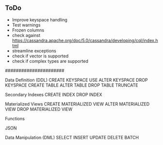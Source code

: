 ## ToDo
- Improve keyspace handling
- Test warnings
- Frozen columns
- check against https://cassandra.apache.org/doc/5.0/cassandra/developing/cql/index.html
- streamline exceptions
- check if vector is supported
- check if complex types are supported

######################


Data Definition (DDL)
CREATE KEYSPACE
USE
ALTER KEYSPACE
DROP KEYSPACE
CREATE TABLE
ALTER TABLE
DROP TABLE
TRUNCATE

Secondary Indexes
CREATE INDEX
DROP INDEX

Materialized Views
CREATE MATERIALIZED VIEW
ALTER MATERIALIZED VIEW
DROP MATERIALIZED VIEW

Functions

JSON

Data Manipulation (DML)
SELECT
INSERT
UPDATE
DELETE
BATCH

